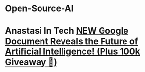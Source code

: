 # Open-Source-AI
# Anastasi In Tech  [NEW Google Document Reveals the Future of Artificial Intelligence! (Plus 100k Giveaway 🥳)](https://youtu.be/URvja3IyMDo)

